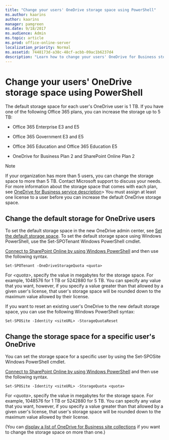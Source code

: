 ```yaml
---
title: "Change your users' OneDrive storage space using PowerShell"
ms.author: kaarins
author: kaarins
manager: pamgreen
ms.date: 9/18/2017
ms.audience: Admin
ms.topic: article
ms.prod: office-online-server
localization_priority: Normal
ms.assetid: 7448173d-a38c-48cf-acbb-09ac1b6237d4
description: "Learn how to change your users' OneDrive for Business storage space using PowerShell."
---
```


# Change your users' OneDrive storage space using PowerShell

The default storage space for each user's OneDrive user is 1 TB. If you have one of the following Office 365 plans, you can increase the storage up to 5 TB:
  
- Office 365 Enterprise E3 and E5
    
- Office 365 Government E3 and E5
    
- Office 365 Education and Office 365 Education E5
    
- OneDrive for Business Plan 2 and SharePoint Online Plan 2
    
> [!NOTE]
>  If your organization has more than 5 users, you can change the storage space to more than 5 TB. Contact Microsoft support to discuss your needs. For more information about the storage space that comes with each plan, see [OneDrive for Business service description](https://go.microsoft.com/fwlink/?linkid=826071)>  You must assign at least one license to a user before you can increase the default OneDrive storage space. 
  
## Change the default storage for OneDrive users

To set the default storage space in the new OneDrive admin center, see [Set the default storage space](set-the-default-storage-space-for-onedrive-users). To set the default storage space using Windows PowerShell, use the Set-SPOTenant Windows PowerShell cmdlet.
  
[Connect to SharePoint Online by using Windows PowerShell](https://go.microsoft.com/fwlink/p/?LinkID=829954) and then use the following syntax. 
  
```
Set-SPOTenant -OneDriveStorageQuota <quota>
```

For  _\<quota\>_, specify the value in megabytes for the storage space. For example, 1048576 for 1 TB or 5242880 for 5 TB. You can specify any value that you want, however, if you specify a value greater than that allowed by a given user's license, that user's storage space will be rounded down to the maximum value allowed by their license.
  
If you want to reset an existing user's OneDrive to the new default storage space, you can use the following Windows PowerShell syntax:
  
```
Set-SPOSite -Identity <siteURL> -StorageQuotaReset
```

## Change the storage space for a specific user's OneDrive

You can set the storage space for a specific user by using the Set-SPOSite Windows PowerShell cmdlet.
  
[Connect to SharePoint Online by using Windows PowerShell](https://go.microsoft.com/fwlink/p/?LinkID=829954) and then use the following syntax. 
  
```
Set-SPOSite -Identity <siteURL> -StorageQuota <quota>
```

For  _\<quota\>_, specify the value in megabytes for the storage space. For example, 1048576 for 1 TB or 5242880 for 5 TB. You can specify any value that you want, however, if you specify a value greater than that allowed by a given user's license, that user's storage space will be rounded down to the maximum value allowed by their license.
  
(You can [display a list of OneDrive for Business site collections](https://go.microsoft.com/fwlink/p/?LinkId=786840) if you want to change the storage space on more than one.) 
  

